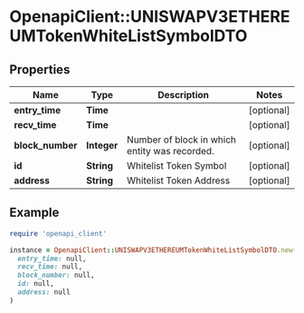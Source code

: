 # OpenapiClient::UNISWAPV3ETHEREUMTokenWhiteListSymbolDTO

## Properties

| Name | Type | Description | Notes |
| ---- | ---- | ----------- | ----- |
| **entry_time** | **Time** |  | [optional] |
| **recv_time** | **Time** |  | [optional] |
| **block_number** | **Integer** | Number of block in which entity was recorded. | [optional] |
| **id** | **String** | Whitelist Token Symbol | [optional] |
| **address** | **String** | Whitelist Token Address | [optional] |

## Example

```ruby
require 'openapi_client'

instance = OpenapiClient::UNISWAPV3ETHEREUMTokenWhiteListSymbolDTO.new(
  entry_time: null,
  recv_time: null,
  block_number: null,
  id: null,
  address: null
)
```

